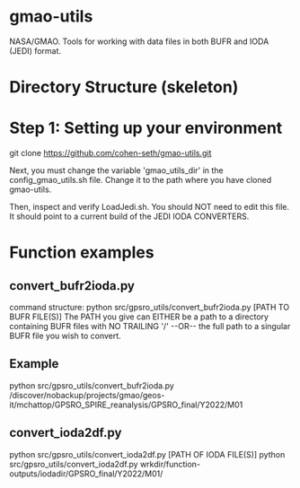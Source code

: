 # gmao-utils
NASA/GMAO. Tools for working with  data files in both BUFR and IODA (JEDI) format.

# Directory Structure (skeleton)

# Step 1: Setting up your environment
git clone https://github.com/cohen-seth/gmao-utils.git

Next, you must change the variable 'gmao_utils_dir' in the config_gmao_utils.sh file. Change it to the path where you have cloned gmao-utils.

Then, inspect and verify LoadJedi.sh. You should NOT need to edit this file. It should point to a current build of the JEDI IODA CONVERTERS.
 

# Function examples

## convert_bufr2ioda.py
command structure: python src/gpsro_utils/convert_bufr2ioda.py [PATH TO BUFR FILE(S)]
The PATH you give can EITHER be a path to a directory containing BUFR files with NO TRAILING '/' --OR-- the full path to a singular BUFR file you wish to convert.

## Example 
python src/gpsro_utils/convert_bufr2ioda.py /discover/nobackup/projects/gmao/geos-it/mchattop/GPSRO_SPIRE_reanalysis/GPSRO_final/Y2022/M01


## convert_ioda2df.py
python src/gpsro_utils/convert_ioda2df.py [PATH OF IODA FILE(S)]
python src/gpsro_utils/convert_ioda2df.py wrkdir/function-outputs/iodadir/GPSRO_final/Y2022/M01/

